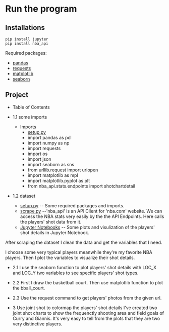 # Run the program

## Installations
```commandline
pip install jupyter
pip install nba_api
```
Required packages:
- [pandas](https://pandas.pydata.org/)
- [requests](https://requests.readthedocs.io/en/master/)
- [matplotlib](https://matplotlib.org/tutorials/introductory/sample_plots.html)
- [seaborn](https://seaborn.pydata.org/)

## Project

- Table of Contents
- 1.1 some imports
    - Imports
        - [setup.py](https://github.com/JTL66/project/blob/main/setup.py)
        - import pandas as pd
        - import numpy as np
        - import requests
        - import os
        - import json
        - import seaborn as sns
        - from urllib.request import urlopen
        - import matplotlib as mpl
        - import matplotlib.pyplot as plt
        - from nba_api.stats.endpoints import shotchartdetail
        

- 1.2 dataset
    - [setup.py](https://github.com/JTL66/project/blob/main/setup.py) -- Some required packages and imports.
    - [scrape.py](https://github.com/JTL66/project/blob/main/scrape.py) --'nba_api' is an API Client for 'nba.com' website. We can access the NBA stats very easily by the the API Endpoints. Here calls the players' shot data from it.
    - [Jupyter Notebooks](https://github.com/JTL66/project/blob/main/NBA_shot_chart.ipynb) -- Some plots and visulization of the
players' shot details in Jupyter Notebook.

After scraping the dataset I clean the data and get the variables that I need.
 
I choose some very typical players meanwhile they're my favorite NBA players. Then I plot the variables to visualize their shot details.

- 2.1
I use the seaborn function to plot players' shot details with LOC_X and LOC_Y two variables to see specific players' shot types.

- 2.2
First I draw the basketball court. Then use matplotlib function to plot the bball_court.

- 2.3
Use the request command to get players' photos from the given url.

- 3
Use joint shot to colormap the players' shot details
I've created two joint shot charts to show the frequenctly shooting area and field goals of Curry and Giannis. It's very easy to tell from the plots that they are two very distinctive players.


